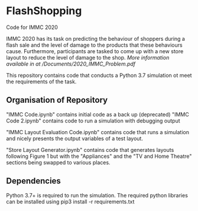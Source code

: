 # FlashShopping
Code for IMMC 2020

IMMC 2020 has its task on predicting the behaviour of shoppers during a flash sale and the level of damage to the products that these behaviours cause. Furthermore, participants are tasked to come up with a new store layout to reduce the level of damage to the shop.
*More information available in at /Documents/2020_IMMC_Problem.pdf*

This repository contains code that conducts a Python 3.7 simulation ot meet the requirements of the task.

## Organisation of Repository
"IMMC Code.ipynb" contains initial code as a back up (deprecated)
"IMMC Code 2.ipynb" contains code to run a simulation with debugging output

"IMMC Layout Evaluation Code.ipynb" contains code that runs a simulation and nicely presents the output variables of a test layout.

"Store Layout Generator.ipynb" contains code that generates layouts following Figure 1 but with the "Appliances" and the "TV and Home Theatre" sections being swapped to various places.


## Dependencies
Python 3.7+ is required to run the simulation. The required python libraries can be installed using
</pre>pip3 install -r requirements.txt</pre>